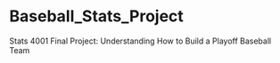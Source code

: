 # Baseball_Stats_Project
Stats 4001 Final Project: Understanding How to Build a Playoff Baseball Team
